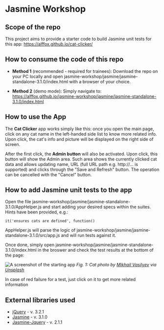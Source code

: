 # Jasmine Workshop

## Scope of the repo
This project aims to provide a starter code to build Jasmine unit tests for this app: https://alffox.github.io/cat-clicker/

## How to consume the code of this repo

- **Method 1** (recommended - required for trainees):
Download the repo on your PC locally and open jasmine-workshop/jasmine/jasmine-standalone-3.1.0/index.html with a browser of your choice.

- **Method 2** (demo mode):
Simply navigate to: https://alffox.github.io/jasmine-workshop/jasmine/jasmine-standalone-3.1.0/index.html

## How to use the App

The **Cat Clicker** app works simply like this: once you open the main page, click on any cat name in the left-handed side list to know more related info. Upon click, the cat's info and picture will be displayed on the right side of screen.

After the first click, the **Admin button** will also be activated. Upon click, this button will show the Admin area. Such area shows the currently clicked cat data and allows updating name, URL (full URL path e.g. http://... is supported) and clicks through the "Save and Refresh" button. The operation can be cancelled with the "Cancel" button.

## How to add Jasmine unit tests to the app

Open the file jasmine-workshop/jasmine/jasmine-standalone-3.1.0/AppHelper.js and start adding your desired specs within the suites. Hints have been provided, e.g.:

```it('ensures cats are defined', function()```

AppHelper.js will parse the logic of jasmine-workshop/jasmine/jasmine-standalone-3.1.0/src/app.js and will run tests against it.

Once done, simply open jasmine-workshop/jasmine/jasmine-standalone-3.1.0/index.html in the broswer and check the test results at the bottom of the page:

![A screenshot of the starting app](https://github.com/alffox/jasmine-workshop/blob/master/jasmine/jasmine-standalone-3.1.0/images/preview.png)
*Fig. 1: Cat photo by [Mikhail Vasilyev](https://unsplash.com/@miklevasilyev) via [Unsplash](https://unsplash.com/)*

In case of red failure for a test, just click on it to get more related information

## External libraries used
- [jQuery](https://jquery.com/) - v. 3.2.1
- [Jasmine](https://jasmine.github.io/) - v. 3.1.0
- [Jasmine-Jquery](https://github.com/velesin/jasmine-jquery) - v. 2.1.1